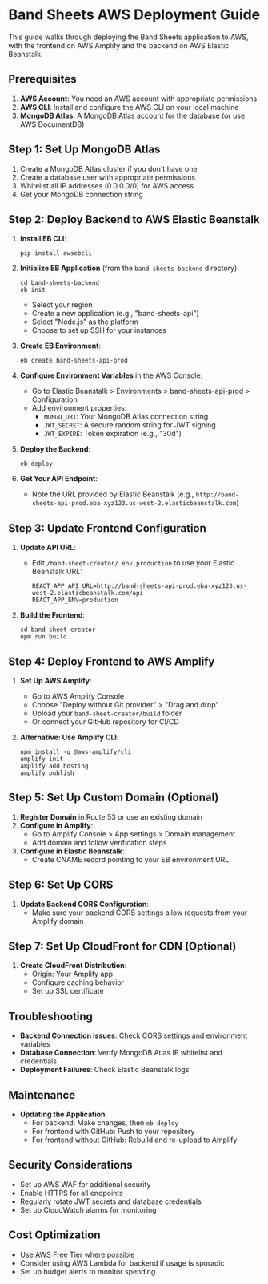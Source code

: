 # Band Sheets AWS Deployment Guide

This guide walks through deploying the Band Sheets application to AWS, with the frontend on AWS Amplify and the backend on AWS Elastic Beanstalk.

## Prerequisites

1. **AWS Account**: You need an AWS account with appropriate permissions
2. **AWS CLI**: Install and configure the AWS CLI on your local machine
3. **MongoDB Atlas**: A MongoDB Atlas account for the database (or use AWS DocumentDB)

## Step 1: Set Up MongoDB Atlas

1. Create a MongoDB Atlas cluster if you don't have one
2. Create a database user with appropriate permissions
3. Whitelist all IP addresses (0.0.0.0/0) for AWS access
4. Get your MongoDB connection string

## Step 2: Deploy Backend to AWS Elastic Beanstalk

1. **Install EB CLI**:
   ```
   pip install awsebcli
   ```

2. **Initialize EB Application** (from the `band-sheets-backend` directory):
   ```
   cd band-sheets-backend
   eb init
   ```
   - Select your region
   - Create a new application (e.g., "band-sheets-api")
   - Select "Node.js" as the platform
   - Choose to set up SSH for your instances

3. **Create EB Environment**:
   ```
   eb create band-sheets-api-prod
   ```

4. **Configure Environment Variables** in the AWS Console:
   - Go to Elastic Beanstalk > Environments > band-sheets-api-prod > Configuration
   - Add environment properties:
     - `MONGO_URI`: Your MongoDB Atlas connection string
     - `JWT_SECRET`: A secure random string for JWT signing
     - `JWT_EXPIRE`: Token expiration (e.g., "30d")

5. **Deploy the Backend**:
   ```
   eb deploy
   ```

6. **Get Your API Endpoint**:
   - Note the URL provided by Elastic Beanstalk (e.g., `http://band-sheets-api-prod.eba-xyz123.us-west-2.elasticbeanstalk.com`)

## Step 3: Update Frontend Configuration

1. **Update API URL**:
   - Edit `/band-sheet-creator/.env.production` to use your Elastic Beanstalk URL:
     ```
     REACT_APP_API_URL=http://band-sheets-api-prod.eba-xyz123.us-west-2.elasticbeanstalk.com/api
     REACT_APP_ENV=production
     ```

2. **Build the Frontend**:
   ```
   cd band-sheet-creator
   npm run build
   ```

## Step 4: Deploy Frontend to AWS Amplify

1. **Set Up AWS Amplify**:
   - Go to AWS Amplify Console
   - Choose "Deploy without Git provider" > "Drag and drop"
   - Upload your `band-sheet-creator/build` folder
   - Or connect your GitHub repository for CI/CD

2. **Alternative: Use Amplify CLI**:
   ```
   npm install -g @aws-amplify/cli
   amplify init
   amplify add hosting
   amplify publish
   ```

## Step 5: Set Up Custom Domain (Optional)

1. **Register Domain** in Route 53 or use an existing domain
2. **Configure in Amplify**:
   - Go to Amplify Console > App settings > Domain management
   - Add domain and follow verification steps
3. **Configure in Elastic Beanstalk**:
   - Create CNAME record pointing to your EB environment URL

## Step 6: Set Up CORS

1. **Update Backend CORS Configuration**:
   - Make sure your backend CORS settings allow requests from your Amplify domain

## Step 7: Set Up CloudFront for CDN (Optional)

1. **Create CloudFront Distribution**:
   - Origin: Your Amplify app
   - Configure caching behavior
   - Set up SSL certificate

## Troubleshooting

- **Backend Connection Issues**: Check CORS settings and environment variables
- **Database Connection**: Verify MongoDB Atlas IP whitelist and credentials
- **Deployment Failures**: Check Elastic Beanstalk logs

## Maintenance

- **Updating the Application**:
  - For backend: Make changes, then `eb deploy`
  - For frontend with GitHub: Push to your repository
  - For frontend without GitHub: Rebuild and re-upload to Amplify

## Security Considerations

- Set up AWS WAF for additional security
- Enable HTTPS for all endpoints
- Regularly rotate JWT secrets and database credentials
- Set up CloudWatch alarms for monitoring

## Cost Optimization

- Use AWS Free Tier where possible
- Consider using AWS Lambda for backend if usage is sporadic
- Set up budget alerts to monitor spending
